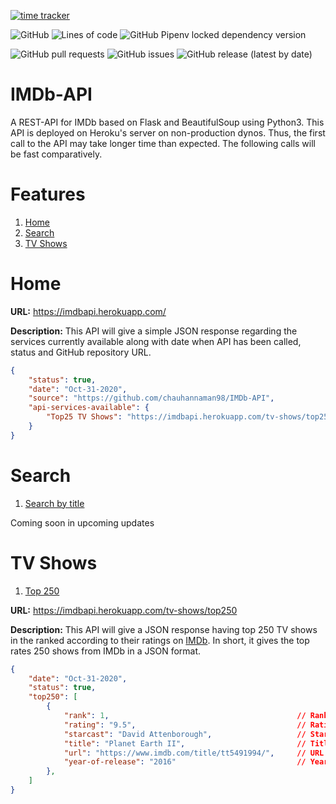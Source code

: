 [![time tracker](https://wakatime.com/badge/github/chauhannaman98/IMDb-API.svg)](https://wakatime.com/badge/github/chauhannaman98/IMDb-API) 

![GitHub](https://img.shields.io/github/license/chauhannaman98/IMDb-API) ![Lines of code](https://img.shields.io/tokei/lines/github/chauhannaman98/IMDb-API) ![GitHub Pipenv locked dependency version](https://img.shields.io/github/pipenv/locked/dependency-version/chauhannaman98/IMDb-API/flask)

![GitHub pull requests](https://img.shields.io/github/issues-pr/chauhannaman98/IMDb-API) ![GitHub issues](https://img.shields.io/github/issues-raw/chauhannaman98/IMDb-API?color=red) ![GitHub release (latest by date)](https://img.shields.io/github/v/release/chauhannaman98/IMDb-API)

# IMDb-API

A REST-API for IMDb based on Flask and BeautifulSoup using Python3. This API is deployed on Heroku's server on non-production dynos. Thus, the first call to the API may take longer time than expected. The following calls will be fast comparatively.

# Features

1. [Home](#Home)
2. [Search](#Search)
3. [TV Shows](#TV-Shows)

# Home

**URL:** https://imdbapi.herokuapp.com/

**Description:** This API will give a simple JSON response regarding the services currently available along with
date when API has been called, status and GitHub repository URL.

```json
{
    "status": true,
    "date": "Oct-31-2020",
    "source": "https://github.com/chauhannaman98/IMDb-API",
    "api-services-available": {
        "Top25 TV Shows": "https://imdbapi.herokuapp.com/tv-shows/top250"
    }
}
```

# Search

1. [Search by title](#Search-by-title)

Coming soon in upcoming updates

# TV Shows

1. [Top 250](#Top-250)

**URL:** https://imdbapi.herokuapp.com/tv-shows/top250

**Description:** This API will give a JSON response having top 250 TV shows in the ranked according to 
their ratings on [IMDb](https://www.imdb.com/chart/toptv/?ref_=nv_tvv_250). In short, it gives the
top rates 250 shows from IMDb in a JSON format.

```json
{
    "date": "Oct-31-2020",
    "status": true,
    "top250": [
        {
            "rank": 1,                                          // Rank of the show
            "rating": "9.5",                                    // Rating
            "starcast": "David Attenborough",                   // Starcast
            "title": "Planet Earth II",                         // Title of the show
            "url": "https://www.imdb.com/title/tt5491994/",     // URL
            "year-of-release": "2016"                           // Year of release
        },
    ]
}
```

